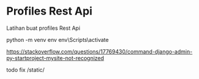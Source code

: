 # Profiles Rest Api

Latihan buat profiles Rest Api

python -m venv env
env\Scripts\activate

https://stackoverflow.com/questions/17769430/command-django-admin-py-startproject-mysite-not-recognized

todo
fix /static/